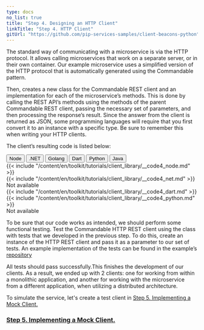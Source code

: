 ```yaml
---
type: docs
no_list: true
title: "Step 4. Designing an HTTP Client"
linkTitle: "Step 4. HTTP Client" 
gitUrl: "https://github.com/pip-services-samples/client-beacons-python"
---
```


The standard way of communicating with a microservice is via the HTTP protocol. It allows calling microservices that work on a separate server, or in their own container. Our example microservice uses a simplified version of the HTTP protocol that is automatically generated using the Commandable pattern.    
    
Then, creates a new class for the Commandable REST client and an implementation for each of the microservice’s methods. This is done by calling the REST API’s methods using the methods of the parent Commandable REST client, passing the necessary set of parameters, and then processing the response’s result. Since the answer from the client is returned as JSON, some programming languages will require that you first convert it to an instance with a specific type. Be sure to remember this when writing your HTTP clients.

The client’s resulting code is listed below:

<div class="content-tab-selector">
	<div class="btn-group tab-selector-btn-group" role="group" aria-label="Language selector">
	  <button type="button" class="btn lang-select-btn">Node</button>
	  <button type="button" class="btn lang-select-btn">.NET</button>
	  <button type="button" class="btn lang-select-btn">Golang</button>
	  <button type="button" class="btn lang-select-btn">Dart</button>
	  <button type="button" class="btn lang-select-btn">Python</button>
	  <button type="button" class="btn lang-select-btn">Java</button>
	</div>

<div class="content-tab-section">
  {{< include "/content/en/toolkit/tutorials/client_library/__code4_node.md" >}}  
</div>

<div class="content-tab-section">
  {{< include "/content/en/toolkit/tutorials/client_library/__code4_net.md" >}}    
</div>

<div class="content-tab-section">
  Not available  
</div>

<div class="content-tab-section">
  {{< include "/content/en/toolkit/tutorials/client_library/__code4_dart.md" >}}    
</div>

<div class="content-tab-section">
  {{< include "/content/en/toolkit/tutorials/client_library/__code4_python.md" >}}
</div>

<div class="content-tab-section">
  Not available  
</div>

</div>

To be sure that our code works as intended, we should perform some functional testing. Test the Commandable HTTP REST client using the class with tests that we developed in the previous step. To do this, create an instance of the HTTP REST client and pass it as a parameter to our set of tests.
An example implementation of the tests can be found in the example’s [repository](https://github.com/pip-services-samples/client-beacons-python/blob/master/test/version1/test_BeaconsHttpClient.py)

All tests should pass successfully.This finishes the development of our clients. As a result, we ended up with 2 clients: one for working from within a monolithic application, and another for working with the microservice from a different application, when utilizing a distributed architecture.

To simulate the service, let's create a test client in [Step 5. Implementing a Mock Client.](../step4)


<span class="hide-title-link">

### [Step 5. Implementing a Mock Client.](../step4)

</span>

